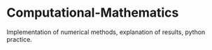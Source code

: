 # Computational-Mathematics
Implementation of numerical methods, explanation of results, python practice.
